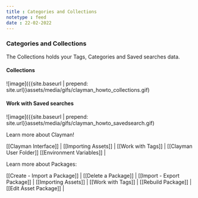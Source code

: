 ```yaml
---
title : Categories and Collections
notetype : feed
date : 22-02-2022
---
```

### Categories and Collections

The Collections holds your Tags, Categories and Saved searches data.

<h4><b>Collections</b></h4>
![image]({{site.baseurl | prepend: site.url}}assets/media/gifs/clayman_howto_collections.gif)

<h4><b>Work with Saved searches</b></h4>
![image]({{site.baseurl | prepend: site.url}}assets/media/gifs/clayman_howto_savedsearch.gif)



Learn more about Clayman!

[[Clayman Interface]] | 
[[Importing Assets]] | 
[[Work with Tags]] | 
[[Clayman User Folder]]
[[Environment Variables]] |


Learn more about Packages:

[[Create - Import a Package]] | 
[[Delete a Package]] | 
[[Import - Export Package]] | 
[[Importing Assets]] | 
[[Work with Tags]] | 
[[Rebuild Package]] | 
[[Edit Asset Package]] | 